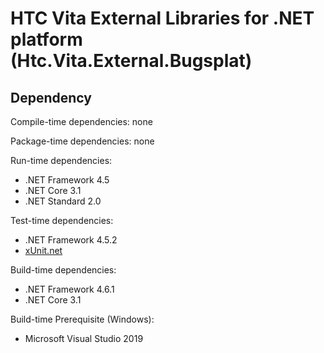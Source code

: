 # HTC Vita External Libraries for .NET platform (Htc.Vita.External.Bugsplat)

## Dependency

Compile-time dependencies: none

Package-time dependencies: none

Run-time dependencies:

* .NET Framework 4.5
* .NET Core 3.1
* .NET Standard 2.0

Test-time dependencies:

* .NET Framework 4.5.2
* [xUnit.net](https://xunit.net/)

Build-time dependencies:

* .NET Framework 4.6.1
* .NET Core 3.1

Build-time Prerequisite (Windows):

* Microsoft Visual Studio 2019
